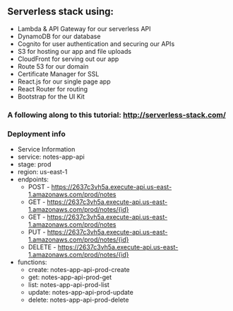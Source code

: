 ## Serverless stack using:
 - Lambda & API Gateway for our serverless API
 - DynamoDB for our database
 - Cognito for user authentication and securing our APIs
 - S3 for hosting our app and file uploads
 - CloudFront for serving out our app
 - Route 53 for our domain
 - Certificate Manager for SSL
 - React.js for our single page app
 - React Router for routing
 - Bootstrap for the UI Kit

### A following along to this tutorial: http://serverless-stack.com/

### Deployment info
  - Service Information
  - service: notes-app-api
  - stage: prod
  - region: us-east-1
  - endpoints:
    - POST - https://2637c3vh5a.execute-api.us-east-1.amazonaws.com/prod/notes
    - GET - https://2637c3vh5a.execute-api.us-east-1.amazonaws.com/prod/notes/{id}
    - GET - https://2637c3vh5a.execute-api.us-east-1.amazonaws.com/prod/notes
    - PUT - https://2637c3vh5a.execute-api.us-east-1.amazonaws.com/prod/notes/{id}
    - DELETE - https://2637c3vh5a.execute-api.us-east-1.amazonaws.com/prod/notes/{id}
  - functions:
    - create: notes-app-api-prod-create
    - get: notes-app-api-prod-get
    - list: notes-app-api-prod-list
    - update: notes-app-api-prod-update
    - delete: notes-app-api-prod-delete
